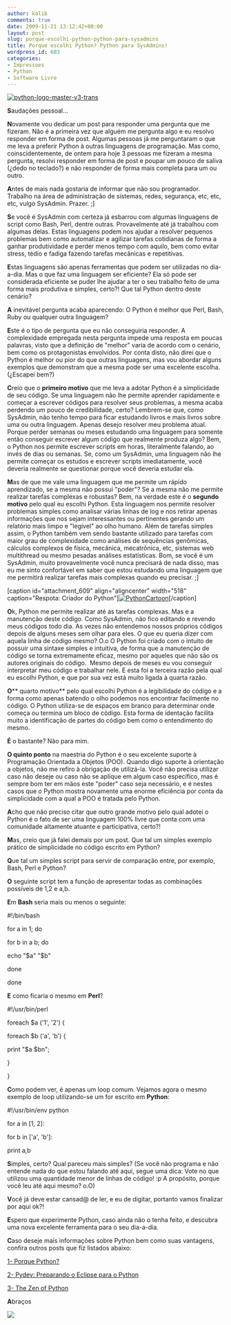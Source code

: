 ```yaml
---
author: kalib
comments: true
date: 2009-11-21 13:12:42+00:00
layout: post
slug: porque-escolhi-python-python-para-sysadmins
title: Porque escolhi Python? Python para SysAdmins!
wordpress_id: 603
categories:
- Impressoes
- Python
- Software Livre
---
```


[![python-logo-master-v3-trans](http://marcelocavalcante.net/portal/wp-content/uploads/2009/11/python-logo-master-v3-trans-300x101.png)](http://marcelocavalcante.net/portal/wp-content/uploads/2009/11/python-logo-master-v3-trans.png)



**S**audações pessoal...

**N**ovamente vou dedicar um post para responder uma pergunta que me fizeram. Não é a primeira vez que alguém me pergunta algo e eu resolvo responder em forma de post. Algumas pessoas já me perguntaram o que me leva a preferir Python à outras linguagens de programação. Mas como, coinscidentemente, de ontem para hoje 3 pessoas me fizeram a mesma pergunta, resolvi responder em forma de post e poupar um pouco de saliva (¿dedo no teclado?) e não responder de forma mais completa para um ou outro.

**A**ntes de mais nada gostaria de informar que não sou programador. Trabalho na área de administração de sistemas, redes, segurança, etc, etc, etc, vulgo SysAdmin. Prazer. ;]

**S**e você é SysAdmin com certeza já esbarrou com algumas linguagens de script como Bash, Perl, dentre outras. Provavelmente até já trabalhou com algumas delas. Estas linguagens podem nos ajudar a resolver pequenos problemas bem como automatizar e agilizar tarefas cotidianas de forma a ganhar produtividade e perder menos tempo com aquilo, bem como evitar stress, tédio e fadiga fazendo tarefas mecânicas e repetitivas.

**E**stas linguagens são apenas ferramentas que podem ser utilizadas no dia-a-dia. Mas o que faz uma linguagem ser eficiente? Ela só pode ser considerada eficiente se puder lhe ajudar a ter o seu trabalho feito de uma forma mais produtiva e simples, certo?! Que tal Python dentro deste cenário?

**A** inevitável pergunta acaba aparecendo: O Python é melhor que Perl, Bash, Ruby ou qualquer outra linguagem?

**E**ste é o tipo de pergunta que eu não conseguiria responder. A complexidade empregada nesta pergunta impede uma resposta em poucas palavras, visto que a definição de "melhor" varia de acordo com o cenário, bem como os protagonistas envolvidos. Por conta disto, não direi que o Python é melhor ou pior do que outras linguagens, mas vou abordar alguns exemplos que demonstram que a mesma pode ser uma excelente escolha. (¿Escapei bem?)

**C**reio que o **primeiro motivo** que me leva a adotar Python é a simplicidade de seu código. Se uma linguagem não lhe permite aprender rapidamente e começar a escrever códigos para resolver seus problemas, a mesma acaba perdendo um pouco de credibilidade, certo? Lembrem-se que, como SysAdmin, não tenho tempo para ficar estudando livros e mais livros sobre uma ou outra linguagem. Apenas desejo resolver meu problema atual. Porque perder semanas ou meses estudando uma linguagem para somente então conseguir escrever algum código que realmente produza algo? Bem, o Python nos permite escrever scripts em horas, literalmente falando, ao invés de dias ou semanas. Se, como um SysAdmin, uma linguagem não lhe permite começar os estudos e escrever scripts imediatamente, você deveria realmente se questionar porque você deveria estudar ela.

**M**as de que me vale uma linguagem que me permite um rápido aprendizado, se a mesma não possui "poder"? Se a mesma não me permite realizar tarefas complexas e robustas? Bem, na verdade este é o **segundo motivo** pelo qual eu escolhi Python. Esta linguagem nos permite resolver problemas simples como analisar várias linhas de log e nos retirar apenas informações que nos sejam interessantes ou pertinentes gerando um relatório mais limpo e "legível" ao olho humano. Além de tarefas simples assim, o Python também vem sendo bastante utilizado para tarefas com maior grau de complexidade como análises de sequências genômicas, cálculos complexos de física, mecânica, mecatrônica, etc, sistemas web multithread ou mesmo pesadas análises estatísticas. Bom, se você é um SysAdmin, muito provavelmente você nunca precisará de nada disso, mas eu me sinto confortável em saber que estou estudando uma linguagem que me permitirá realizar tarefas mais complexas quando eu precisar. ;]

[caption id="attachment_609" align="aligncenter" width="518" caption="Respota: Criador do Python"][![PythonCartoon](http://marcelocavalcante.net/portal/wp-content/uploads/2009/11/PythonCartoon.jpg)](http://marcelocavalcante.net/portal/wp-content/uploads/2009/11/PythonCartoon.jpg)[/caption]

**O**k, Python me permite realizar até as tarefas complexas. Mas e a manutenção deste código. Como SysAdmin, não fico editando e revendo meus códigos todo dia. As vezes não entendemos nossos próprios códigos depois de alguns meses sem olhar para eles. O que eu queria dizer com aquela linha de código mesmo? O.o O Python foi criado com o intuito de possuir uma sintaxe simples e intuitiva, de forma que a manutenção de código se torna extremamente eficaz, mesmo por aqueles que não são os autores originais do código.  Mesmo depois de meses eu vou conseguir interpretar meu código e trabalhar nele. E esta foi a terceira razão pela qual eu escolhi Python, e que por sua vez está muito ligada à quarta razão.

**O**** quarto motivo** pelo qual escolhi Python é a legibilidade do código e a forma como apenas batendo o olho podemos nos encontrar facilmente no código. O Python utiliza-se de espaços em branco para determinar onde começa ou termina um bloco de código. Esta forma de identação facilita muito a identificação de partes do código bem como o entendimento do mesmo.

**É** o bastante? Não para mim.

**O quinto ponto** na maestria do Python é o seu excelente suporte à Programação Orientada a Objetos (POO). Quando digo suporte à orientação a objetos, não me refiro à obrigação de utilizá-la. Você não precisa utilizar caso não deseje ou caso não se aplique em algum caso específico, mas é sempre bom ter em mãos este "poder" caso seja necessário, e é nestes casos que o Python mostra novamente uma enorme eficiência por conta da simplicidade com a qual a POO é tratada pelo Python.

**A**cho que não preciso citar que outro grande motivo pelo qual adotei o Python é o fato de ser uma linguagem 100% livre que conta com uma comunidade altamente atuante e participativa, certo?!

**M**as, creio que já falei demais por um post. Que tal um simples exemplo prático de simplicidade no código escrito em Python?

**Q**ue tal um simples script para servir de comparação entre, por exemplo, Bash, Perl e Python?

**O** seguinte script tem a função de apresentar todas as combinações possíveis de 1,2 e a,b.

**E**m **Bash** seria mais ou menos o seguinte:


#!/bin/bash




for a in 1; do




for b in a b; do




echo "$a" "$b"




done




done



**E** como ficaria o mesmo em **Perl**?


#!/usr/bin/perl




foreach $a ('1', '2') {




foreach $b ('a', 'b') {




print "$a $bn";




}




}



**C**omo podem ver, é apenas um loop comum. Vejamos agora o mesmo exemplo de loop utilizando-se um for escrito em **Python**:


#!/usr/bin/env python




for a in [1, 2]:




for b in ['a', 'b']:




print a,b



**S**imples, certo? Qual pareceu mais simples? (Se você não programa e não entende nada do que estou falando até aqui, segue uma dica: Vote no que utilizou uma quantidade menor de linhas de código! :p A propósito, porque você leu até aqui mesmo? o.O)

**V**ocê já deve estar cansad@ de ler, e eu de digitar, portanto vamos finalizar por aqui ok?!

**E**spero que experimente Python, caso ainda não o tenha feito, e descubra uma nova excelente ferramenta para o seu dia-a-dia.

**C**aso deseje mais informações sobre Python bem como suas vantagens, confira outros posts que fiz listados abaixo:

[1- Porque Python?](http://marcelocavalcante.net/portal/2008/11/20/porque-python/)

[2- Pydev: Preparando o Eclipse para o Python](http://marcelocavalcante.net/portal/2009/03/23/pydev-preparando-o-eclipse-para-o-python/)

[3- The Zen of Python](http://marcelocavalcante.net/portal/2008/11/24/the-zen-of-python/)

**A**braços


![](http://www.marcelocavalcante.net/portal/imgs/userbar.gif)
